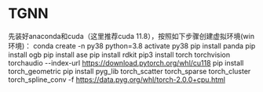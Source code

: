 # TGNN
先装好anaconda和cuda（这里推荐cuda 11.8），按照如下步骤创建虚拟环境(win环境)：
conda create -n py38 python=3.8
activate py38
pip install panda
pip install ogb
pip install ase
pip install rdkit
pip3 install torch torchvision torchaudio --index-url https://download.pytorch.org/whl/cu118
pip install torch_geometric
pip install pyg_lib torch_scatter torch_sparse torch_cluster torch_spline_conv -f https://data.pyg.org/whl/torch-2.0.0+cpu.html
